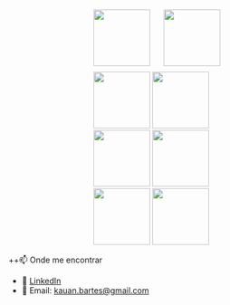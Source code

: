 <div align="center">

  <img src="https://cdn.jsdelivr.net/gh/devicons/devicon/icons/java/java-original.svg" width="100" style ="margin: 10px 20px;"/>
  <img src="https://cdn.jsdelivr.net/gh/devicons/devicon/icons/spring/spring-original.svg" width="100"/>

  <br/>

  <img src="https://cdn.jsdelivr.net/gh/devicons/devicon/icons/docker/docker-original.svg" width="100"/>
  <img src="https://cdn.jsdelivr.net/gh/devicons/devicon/icons/mysql/mysql-original.svg" width="100"/>

  <br/>

  <img src="https://cdn.jsdelivr.net/gh/devicons/devicon/icons/postgresql/postgresql-original.svg" width="100"/>
  <img src="https://cdn.jsdelivr.net/gh/devicons/devicon/icons/amazonwebservices/amazonwebservices-original-wordmark.svg" width="100"/>

  <br/>

  <img src="https://cdn.jsdelivr.net/gh/devicons/devicon/icons/kubernetes/kubernetes-plain.svg" width="100"/>
  <img src="https://cdn.jsdelivr.net/gh/devicons/devicon/icons/git/git-original.svg" width="100"/>

  </div>


++📫 Onde me encontrar
- 💼 [LinkedIn](www.linkedin.com/in/kauan-barts)  
- 📧 Email: kauan.bartes@gmail.com
